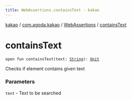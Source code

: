 ```yaml
---
title: WebAssertions.containsText - kakao
---
```


[kakao](../../index.html) / [com.agoda.kakao](../index.html) / [WebAssertions](index.html) / [containsText](.)

# containsText

`open fun containsText(text: `[`String`](https://kotlinlang.org/api/latest/jvm/stdlib/kotlin/-string/index.html)`): `[`Unit`](https://kotlinlang.org/api/latest/jvm/stdlib/kotlin/-unit/index.html)

Checks if element contains given text

### Parameters

`text` - Text to be searched